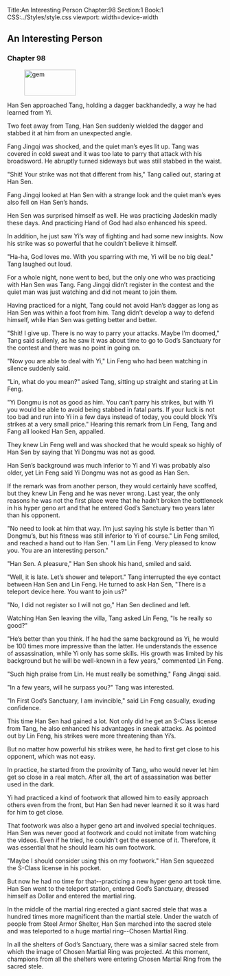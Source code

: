 Title:An Interesting Person 
Chapter:98 
Section:1 
Book:1 
CSS:../Styles/style.css 
viewport: width=device-width
  
## An Interesting Person
### Chapter 98
  
<figure>
	<img src="../Images/gem.gif" alt="gem" id="gem" width="120" height="60" />
</figure>
  

  
Han Sen approached Tang, holding a dagger backhandedly, a way he had learned from Yi.

Two feet away from Tang, Han Sen suddenly wielded the dagger and stabbed it at him from an unexpected angle.

Fang Jingqi was shocked, and the quiet man’s eyes lit up. Tang was covered in cold sweat and it was too late to parry that attack with his broadsword. He abruptly turned sideways but was still stabbed in the waist.

"Shit! Your strike was not that different from his," Tang called out, staring at Han Sen.

Fang Jingqi looked at Han Sen with a strange look and the quiet man’s eyes also fell on Han Sen’s hands.

Hen Sen was surprised himself as well. He was practicing Jadeskin madly these days. And practicing Hand of God had also enhanced his speed.

In addition, he just saw Yi’s way of fighting and had some new insights. Now his strike was so powerful that he couldn’t believe it himself.

"Ha-ha, God loves me. With you sparring with me, Yi will be no big deal." Tang laughed out loud.

For a whole night, none went to bed, but the only one who was practicing with Han Sen was Tang. Fang Jingqi didn’t register in the contest and the quiet man was just watching and did not meant to join them.

Having practiced for a night, Tang could not avoid Han’s dagger as long as Han Sen was within a foot from him. Tang didn’t develop a way to defend himself, while Han Sen was getting better and better.

"Shit! I give up. There is no way to parry your attacks. Maybe I’m doomed," Tang said sullenly, as he saw it was about time to go to God’s Sanctuary for the contest and there was no point in going on.

"Now you are able to deal with Yi," Lin Feng who had been watching in silence suddenly said.

"Lin, what do you mean?" asked Tang, sitting up straight and staring at Lin Feng.

"Yi Dongmu is not as good as him. You can’t parry his strikes, but with Yi you would be able to avoid being stabbed in fatal parts. If your luck is not too bad and run into Yi in a few days instead of today, you could block Yi’s strikes at a very small price." Hearing this remark from Lin Feng, Tang and Fang all looked Han Sen, appalled.

They knew Lin Feng well and was shocked that he would speak so highly of Han Sen by saying that Yi Dongmu was not as good.

Han Sen’s background was much inferior to Yi and Yi was probably also older, yet Lin Feng said Yi Dongmu was not as good as Han Sen.

If the remark was from another person, they would certainly have scoffed, but they knew Lin Feng and he was never wrong. Last year, the only reasons he was not the first place were that he hadn’t broken the bottleneck in his hyper geno art and that he entered God’s Sanctuary two years later than his opponent.

"No need to look at him that way. I’m just saying his style is better than Yi Dongmu’s, but his fitness was still inferior to Yi of course." Lin Feng smiled, and reached a hand out to Han Sen. "I am Lin Feng. Very pleased to know you. You are an interesting person."

"Han Sen. A pleasure," Han Sen shook his hand, smiled and said.

"Well, it is late. Let’s shower and teleport." Tang interrupted the eye contact between Han Sen and Lin Feng. He turned to ask Han Sen, "There is a teleport device here. You want to join us?"

"No, I did not register so I will not go," Han Sen declined and left.

Watching Han Sen leaving the villa, Tang asked Lin Feng, "Is he really so good?"

"He’s better than you think. If he had the same background as Yi, he would be 100 times more impressive than the latter. He understands the essence of assassination, while Yi only has some skills. His growth was limited by his background but he will be well-known in a few years," commented Lin Feng.

"Such high praise from Lin. He must really be something," Fang Jingqi said.

"In a few years, will he surpass you?" Tang was interested.

"In First God’s Sanctuary, I am invincible," said Lin Feng casually, exuding confidence.

This time Han Sen had gained a lot. Not only did he get an S-Class license from Tang, he also enhanced his advantages in sneak attacks. As pointed out by Lin Feng, his strikes were more threatening than Yi’s.

But no matter how powerful his strikes were, he had to first get close to his opponent, which was not easy.

In practice, he started from the proximity of Tang, who would never let him get so close in a real match. After all, the art of assassination was better used in the dark.

Yi had practiced a kind of footwork that allowed him to easily approach others even from the front, but Han Sen had never learned it so it was hard for him to get close.

That footwork was also a hyper geno art and involved special techniques. Han Sen was never good at footwork and could not imitate from watching the videos. Even if he tried, he couldn’t get the essence of it. Therefore, it was essential that he should learn his own footwork.

"Maybe I should consider using this on my footwork." Han Sen squeezed the S-Class license in his pocket.

But now he had no time for that--practicing a new hyper geno art took time. Han Sen went to the teleport station, entered God’s Sanctuary, dressed himself as Dollar and entered the martial ring.

In the middle of the martial ring erected a giant sacred stele that was a hundred times more magnificent than the martial stele. Under the watch of people from Steel Armor Shelter, Han Sen marched into the sacred stele and was teleported to a huge martial ring--Chosen Martial Ring.

In all the shelters of God’s Sanctuary, there was a similar sacred stele from which the image of Chosen Martial Ring was projected. At this moment, champions from all the shelters were entering Chosen Martial Ring from the sacred stele.